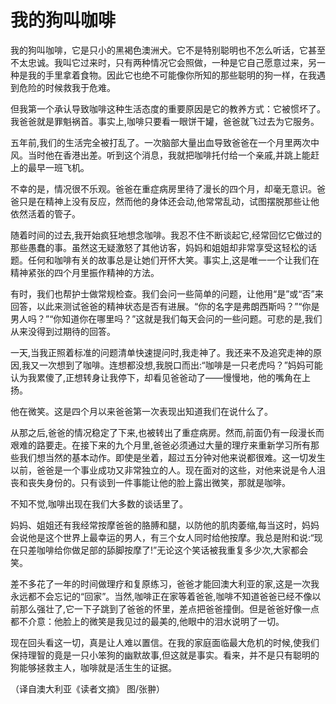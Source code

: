 # 我的狗叫咖啡

我的狗叫咖啡，它是只小的黑褐色澳洲犬。它不是特别聪明也不怎么听话，它甚至不太忠诚。我叫它过来时，只有两种情况它会照做，一种是它自己愿意过来，另一种是我的手里拿着食物。因此它也绝不可能像你所知的那些聪明的狗一样，在我遇到危险的时候救我于危难。 

但我第一个承认导致咖啡这种生活态度的重要原因是它的教养方式：它被惯坏了。我爸爸就是罪魁祸首。事实上,咖啡只要看一眼饼干罐，爸爸就飞过去为它服务。 

五年前,我们的生活完全被打乱了。一次脑部大量出血导致爸爸在一个月里两次中风。当时他在香港出差。听到这个消息，我就把咖啡托付给一个亲戚,并跳上能赶上的最早一班飞机。 

不幸的是，情况很不乐观。爸爸在重症病房里待了漫长的四个月，却毫无意识。爸爸只是在精神上没有反应，然而他的身体还会动,他常常乱动，试图摆脱那些让他依然活着的管子。 

随着时间的过去,我开始疯狂地想念咖啡。我忍不住不断谈起它,经常回忆它做过的那些愚蠢的事。虽然这无疑激怒了其他访客，妈妈和姐姐却非常享受这轻松的话题。任何和咖啡有关的故事总是让她们开怀大笑。事实上,这是唯一一个让我们在精神紧张的四个月里振作精神的方法。 

有时，我们也帮护士做常规检查。我们会问一些简单的问题，让他用“是”或“否”来回答，以此来测试爸爸的精神状态是否有进展。“你的名字是弗朗西斯吗？”“你是男人吗？”“你知道你在哪里吗？”这就是我们每天会问的一些问题。可悲的是,我们从来没得到过期待的回答。 

一天,当我正照着标准的问题清单快速提问时,我走神了。我还来不及追究走神的原因,我又一次想到了咖啡。连想都没想,我脱口而出:“咖啡是一只老虎吗？”妈妈可能认为我累傻了,正想转身让我停下，却看见爸爸动了——慢慢地，他的嘴角在上扬。 

他在微笑。这是四个月以来爸爸第一次表现出知道我们在说什么了。 

从那之后,爸爸的情况稳定了下来,也被转出了重症病房。然而,前面仍有一段漫长而艰难的路要走。在接下来的九个月里,爸爸必须通过大量的理疗来重新学习所有那些我们想当然的基本动作。即使是坐着，超过五分钟对他来说都很难。这一切发生以前，爸爸是一个事业成功又非常独立的人。现在面对的这些，对他来说是令人沮丧和丧失身份的。只有谈到一件事能让他的脸上露出微笑，那就是咖啡。 

不知不觉,咖啡出现在我们大多数的谈话里了。 

妈妈、姐姐还有我经常按摩爸爸的胳膊和腿，以防他的肌肉萎缩,每当这时，妈妈会说他是这个世界上最幸运的男人，有三个女人同时给他按摩。我总是附和说:“现在只差咖啡给你做足部的舔脚按摩了!”无论这个笑话被我重复多少次,大家都会笑。 

差不多花了一年的时间做理疗和复原练习，爸爸才能回澳大利亚的家,这是一次我永远都不会忘记的“回家”。当然,咖啡正在家等着爸爸,咖啡不知道爸爸已经不像以前那么强壮了,它一下子跳到了爸爸的怀里，差点把爸爸撞倒。但是爸爸好像一点都不介意：他脸上的微笑是我见过的最美的,他眼中的泪水说明了一切。 

现在回头看这一切，真是让人难以置信。在我的家庭面临最大危机的时候,使我们保持理智的竟是一只小笨狗的幽默故事,但这就是事实。看来，并不是只有聪明的狗能够拯救主人，咖啡就是活生生的证据。 

（译自澳大利亚《读者文摘》 图/张翀）